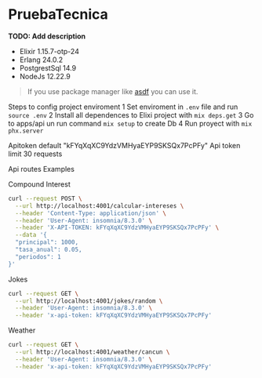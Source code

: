 # PruebaTecnica

**TODO: Add description**
- Elixir 1.15.7-otp-24
- Erlang 24.0.2
- PostgrestSql 14.9
- NodeJs 12.22.9

> If you use package manager like [asdf](https://asdf-vm.com/) you can use it.

Steps to config project enviroment
    1 Set enviroment in `.env` file and run `source .env`
    2 Install all dependences to Elixi project with `mix deps.get`
    3 Go to apps/api un run command `mix setup` to create Db
    4 Run proyect with `mix phx.server`


Apitoken default  "kFYqXqXC9YdzVMHyaEYP9SKSQx7PcPFy"
Api token limit 30 requests

Api routes Examples

Compound Interest
```bash
curl --request POST \
  --url http://localhost:4001/calcular-intereses \
  --header 'Content-Type: application/json' \
  --header 'User-Agent: insomnia/8.3.0' \
  --header 'X-API-TOKEN: kFYqXqXC9YdzVMHyaEYP9SKSQx7PcPFy' \
  --data '{
  "principal": 1000,
  "tasa_anual": 0.05,
  "periodos": 1
}'
```

Jokes
```bash
curl --request GET \
  --url http://localhost:4001/jokes/random \
  --header 'User-Agent: insomnia/8.3.0' \
  --header 'x-api-token: kFYqXqXC9YdzVMHyaEYP9SKSQx7PcPFy'
```

Weather
```bash
curl --request GET \
  --url http://localhost:4001/weather/cancun \
  --header 'User-Agent: insomnia/8.3.0' \
  --header 'x-api-token: kFYqXqXC9YdzVMHyaEYP9SKSQx7PcPFy'
```
